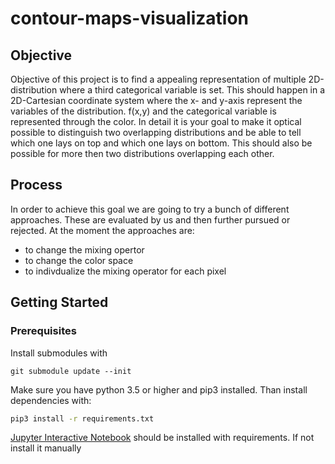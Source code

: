 # contour-maps-visualization

## Objective
Objective of this project is to find a appealing representation of multiple 2D-distribution where a third categorical variable is set. This should happen in a 2D-Cartesian coordinate system where the x- and y-axis represent the variables of the distribution. f(x,y) and the categorical variable is represented through the color. In detail it is your goal to make it optical possible to distinguish two overlapping distributions and be able to tell which one lays on top and which one lays on bottom. This should also be possible for more then two distributions overlapping each other.


## Process
In order to achieve this goal we are going to try a bunch of different approaches. These are evaluated by us and then further pursued or rejected. At the moment the approaches are:
* to change the mixing opertor
* to change the color space
* to indivdualize the mixing operator for each pixel


## Getting Started

### Prerequisites
Install submodules with
```
git submodule update --init
```

Make sure you have python 3.5 or higher and pip3 installed.
Than install dependencies with:
```sh
pip3 install -r requirements.txt
```
[Jupyter Interactive Notebook](https://jupyter.org/) should be installed with requirements. If not install it manually
